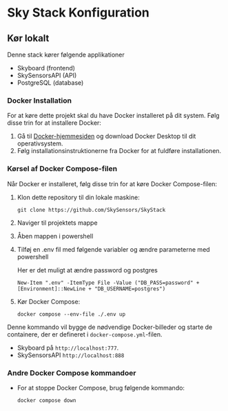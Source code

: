 
# Sky Stack Konfiguration




## Kør lokalt

Denne stack kører følgende applikationer
- Skyboard (frontend)
- SkySensorsAPI (API)
- PostgreSQL (database)

### Docker Installation

For at køre dette projekt skal du have Docker installeret på dit system. Følg disse trin for at installere Docker:

1. Gå til [Docker-hjemmesiden](https://www.docker.com/products/docker-desktop) og download Docker Desktop til dit operativsystem.
2. Følg installationsinstruktionerne fra Docker for at fuldføre installationen.

### Kørsel af Docker Compose-filen

Når Docker er installeret, følg disse trin for at køre Docker Compose-filen:

1. Klon dette repository til din lokale maskine:
    ```
    git clone https://github.com/SkySensors/SkyStack
    ```

2. Naviger til projektets mappe

3. Åben mappen i powershell

4. Tilføj en .env fil med følgende variabler og ændre parameterne med powershell
    
    Her er det muligt at ændre password og postgres
    ```
    New-Item ".env" -ItemType File -Value ("DB_PASS=password" + [Environment]::NewLine + "DB_USERNAME=postgres")
    ```

5. Kør Docker Compose:
    ```
    docker compose --env-file ./.env up
    ```

Denne kommando vil bygge de nødvendige Docker-billeder og starte de containere, der er defineret i `docker-compose.yml`-filen. 
- Skyboard på `http://localhost:777`.
- SkySensorsAPI `http://localhost:888`

### Andre Docker Compose kommandoer
- For at stoppe Docker Compose, brug følgende kommando:
    ```
    docker compose down
    ```
